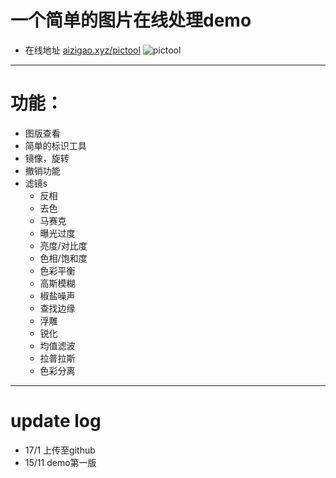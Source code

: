 # 一个简单的图片在线处理demo
* 在线地址 [aizigao.xyz/pictool](http://aizigao.xyz/pictool/)
  ![pictool](http://ol3odnf2k.bkt.clouddn.com/github/pictool/pictool001.jpg)
----
# 功能：
* 图版查看
* 简单的标识工具
* 镜像，旋转
* 撤销功能
* 滤镜s
  - 反相
  - 去色
  - 马赛克
  - 曝光过度
  - 亮度/对比度
  - 色相/饱和度
  - 色彩平衡
  - 高斯模糊
  - 椒盐噪声
  - 查找边缘
  - 浮雕
  - 锐化
  - 均值滤波
  - 拉普拉斯
  - 色彩分离

-----
# update log
* 17/1 上传至github
* 15/11 demo第一版
